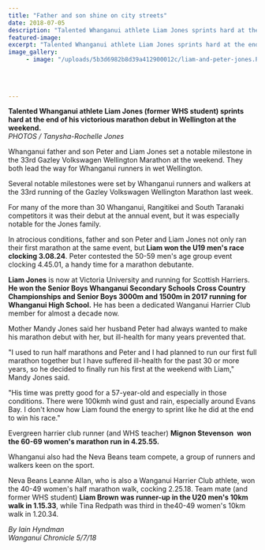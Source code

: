 ```yaml
---
title: "Father and son shine on city streets"
date: 2018-07-05
description: "Talented Whanganui athlete Liam Jones sprints hard at the end of his victorious marathon debut in Wellington..."
featured-image: 
excerpt: "Talented Whanganui athlete Liam Jones sprints hard at the end of his victorious marathon debut in Wellington."
image_gallery:
     - image: "/uploads/5b3d6982b8d39a412900012c/liam-and-peter-jones.PNG"
    
    
    
    
---
```


<p><strong>Talented Whanganui athlete Liam Jones (former WHS student) sprints hard at the end of his victorious marathon debut in Wellington at the weekend.<br /></strong><em>PHOTOS / Tanysha-Rochelle Jones</em></p>
<p>Whanganui father and son Peter and Liam Jones set a notable milestone in the 33rd Gazley Volkswagen Wellington Marathon at the weekend. They both lead the way for Whanganui runners in wet Wellington.</p>
<p class="element element-paragraph">Several notable milestones were set by Whanganui runners and walkers at the 33rd running of the Gazley Volkswagen Wellington Marathon last week.</p>
<p class="element element-paragraph">For many of the more than 30 Whanganui, Rangitikei and South Taranaki competitors it was their debut at the annual event, but it was especially notable for the Jones family.</p>
<p class="element element-paragraph">In atrocious conditions, father and son Peter and Liam Jones not only ran their first marathon at the same event, but<strong> Liam won the U19 men's race clocking 3.08.24</strong>. Peter contested the 50-59 men's age group event clocking 4.45.01, a handy time for a marathon debutante.</p>
<p class="element element-paragraph"><strong>Liam Jones</strong> is now at Victoria University and running for Scottish Harriers. <strong>He won the Senior Boys Whanganui Secondary Schools Cross Country Championships and Senior Boys 3000m and 1500m in 2017 running for Whanganui High School.</strong> He has been a dedicated Wanganui Harrier Club member for almost a decade now.</p>
<p class="element element-paragraph">Mother Mandy Jones said her husband Peter had always wanted to make his marathon debut with her, but ill-health for many years prevented that.</p>
<p class="element element-paragraph">"I used to run half marathons and Peter and I had planned to run our first full marathon together but I have suffered ill-health for the past 30 or more years, so he decided to finally run his first at the weekend with Liam," Mandy Jones said.</p>
<p class="element element-paragraph">"His time was pretty good for a 57-year-old and especially in those conditions. There were 100kmh wind gust and rain, especially around Evans Bay. I don't know how Liam found the energy to sprint like he did at the end to win his race."</p>
<p class="element element-paragraph">Evergreen harrier club runner (and WHS teacher)&nbsp;<strong>Mignon Stevenson&nbsp;</strong> <strong>won the 60-69 women's marathon run in 4.25.55.</strong></p>
<p class="element element-paragraph">Whanganui also had the Neva Beans team compete, a group of runners and walkers keen on the sport.</p>
<p class="element element-paragraph">Neva Beans Leanne Allan, who is also a Wanganui Harrier Club athlete, won the 40-49 women's half marathon walk, cocking 2.25.18. Team mate (and former WHS student)&nbsp;<strong>Liam Brown</strong> <strong>was runner-up in the U20 men's 10km walk in 1.15.33</strong>, while Tina Redpath was third in the40-49 women's 10km walk in 1.20.34.</p>
<p class="element element-paragraph"><em>By Iain Hyndman</em><br /><em>Wanganui Chronicle 5/7/18</em></p>

